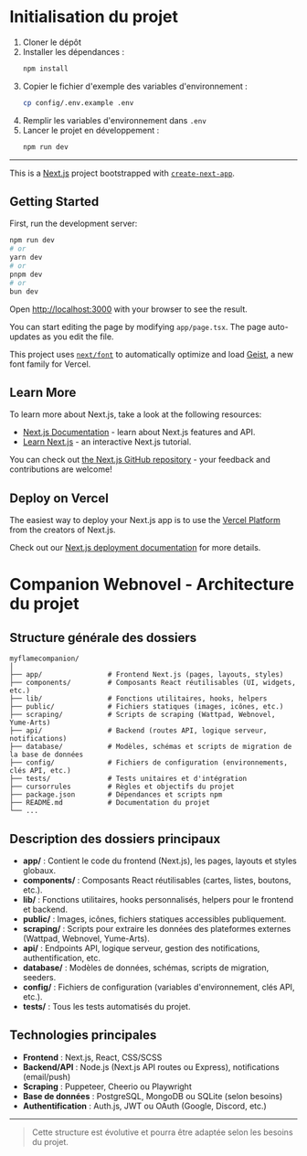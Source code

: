 # Initialisation du projet

1. Cloner le dépôt
2. Installer les dépendances :
   ```sh
   npm install
   ```
3. Copier le fichier d'exemple des variables d'environnement :
   ```sh
   cp config/.env.example .env
   ```
4. Remplir les variables d'environnement dans `.env`
5. Lancer le projet en développement :
   ```sh
   npm run dev
   ```

---

This is a [Next.js](https://nextjs.org) project bootstrapped with [`create-next-app`](https://nextjs.org/docs/app/api-reference/cli/create-next-app).

## Getting Started

First, run the development server:

```bash
npm run dev
# or
yarn dev
# or
pnpm dev
# or
bun dev
```

Open [http://localhost:3000](http://localhost:3000) with your browser to see the result.

You can start editing the page by modifying `app/page.tsx`. The page auto-updates as you edit the file.

This project uses [`next/font`](https://nextjs.org/docs/app/building-your-application/optimizing/fonts) to automatically optimize and load [Geist](https://vercel.com/font), a new font family for Vercel.

## Learn More

To learn more about Next.js, take a look at the following resources:

- [Next.js Documentation](https://nextjs.org/docs) - learn about Next.js features and API.
- [Learn Next.js](https://nextjs.org/learn) - an interactive Next.js tutorial.

You can check out [the Next.js GitHub repository](https://github.com/vercel/next.js) - your feedback and contributions are welcome!

## Deploy on Vercel

The easiest way to deploy your Next.js app is to use the [Vercel Platform](https://vercel.com/new?utm_medium=default-template&filter=next.js&utm_source=create-next-app&utm_campaign=create-next-app-readme) from the creators of Next.js.

Check out our [Next.js deployment documentation](https://nextjs.org/docs/app/building-your-application/deploying) for more details.

# Companion Webnovel - Architecture du projet

## Structure générale des dossiers

```
myflamecompanion/
│
├── app/                # Frontend Next.js (pages, layouts, styles)
├── components/         # Composants React réutilisables (UI, widgets, etc.)
├── lib/                # Fonctions utilitaires, hooks, helpers
├── public/             # Fichiers statiques (images, icônes, etc.)
├── scraping/           # Scripts de scraping (Wattpad, Webnovel, Yume-Arts)
├── api/                # Backend (routes API, logique serveur, notifications)
├── database/           # Modèles, schémas et scripts de migration de la base de données
├── config/             # Fichiers de configuration (environnements, clés API, etc.)
├── tests/              # Tests unitaires et d'intégration
├── cursorrules         # Règles et objectifs du projet
├── package.json        # Dépendances et scripts npm
├── README.md           # Documentation du projet
└── ...
```

## Description des dossiers principaux

- **app/** : Contient le code du frontend (Next.js), les pages, layouts et styles globaux.
- **components/** : Composants React réutilisables (cartes, listes, boutons, etc.).
- **lib/** : Fonctions utilitaires, hooks personnalisés, helpers pour le frontend et backend.
- **public/** : Images, icônes, fichiers statiques accessibles publiquement.
- **scraping/** : Scripts pour extraire les données des plateformes externes (Wattpad, Webnovel, Yume-Arts).
- **api/** : Endpoints API, logique serveur, gestion des notifications, authentification, etc.
- **database/** : Modèles de données, schémas, scripts de migration, seeders.
- **config/** : Fichiers de configuration (variables d'environnement, clés API, etc.).
- **tests/** : Tous les tests automatisés du projet.

## Technologies principales
- **Frontend** : Next.js, React, CSS/SCSS
- **Backend/API** : Node.js (Next.js API routes ou Express), notifications (email/push)
- **Scraping** : Puppeteer, Cheerio ou Playwright
- **Base de données** : PostgreSQL, MongoDB ou SQLite (selon besoins)
- **Authentification** : Auth.js, JWT ou OAuth (Google, Discord, etc.)

---

> Cette structure est évolutive et pourra être adaptée selon les besoins du projet.
